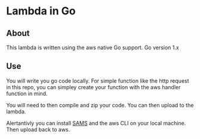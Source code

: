 # Lambda in Go

## About

This lambda is written using the aws native Go support. Go version 1.x

## Use

You will write you go code locally. For simple function like the http request in this repo, you can simpley create your function with the aws handler function in mind.

You will need to then compile and zip your code. You can then upload to the lambda.

Alertantivly you can install [SAMS](https://github.com/awslabs/serverless-application-model) and the aws CLI on your local machine. Then upload back to aws.